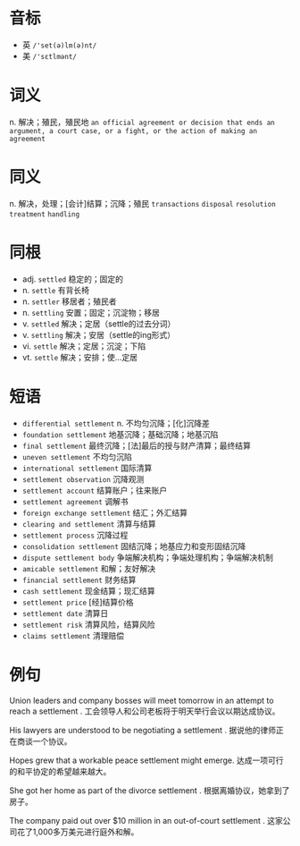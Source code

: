 # 音标

- 英 `/'set(ə)lm(ə)nt/`
- 美 `/'sɛtlmənt/`

# 词义

n. 解决；殖民，殖民地
`an official agreement or decision that ends an argument, a court case, or a fight, or the action of making an agreement`

# 同义

n. 解决，处理；[会计]结算；沉降；殖民
`transactions` `disposal` `resolution` `treatment` `handling`

# 同根

- adj. `settled` 稳定的；固定的
- n. `settle` 有背长椅
- n. `settler` 移居者；殖民者
- n. `settling` 安置；固定；沉淀物；移居
- v. `settled` 解决；定居（settle的过去分词）
- v. `settling` 解决；安居（settle的ing形式）
- vi. `settle` 解决；定居；沉淀；下陷
- vt. `settle` 解决；安排；使…定居

# 短语

- `differential settlement` n. 不均匀沉降；[化]沉降差
- `foundation settlement` 地基沉降；基础沉降；地基沉陷
- `final settlement` 最终沉降；[法]最后的授与财产清算；最终结算
- `uneven settlement` 不均匀沉陷
- `international settlement` 国际清算
- `settlement observation` 沉降观测
- `settlement account` 结算账户；往来账户
- `settlement agreement` 调解书
- `foreign exchange settlement` 结汇；外汇结算
- `clearing and settlement` 清算与结算
- `settlement process` 沉降过程
- `consolidation settlement` 固结沉降；地基应力和变形固结沉降
- `dispute settlement body` 争端解决机构；争端处理机构；争端解决机制
- `amicable settlement` 和解；友好解决
- `financial settlement` 财务结算
- `cash settlement` 现金结算；现汇结算
- `settlement price` [经]结算价格
- `settlement date` 清算日
- `settlement risk` 清算风险，结算风险
- `claims settlement` 清理赔偿

# 例句

Union leaders and company bosses will meet tomorrow in an attempt to reach a settlement .
工会领导人和公司老板将于明天举行会议以期达成协议。

His lawyers are understood to be negotiating a settlement .
据说他的律师正在商谈一个协议。

Hopes grew that a workable peace settlement might emerge.
达成一项可行的和平协定的希望越来越大。

She got her home as part of the divorce settlement .
根据离婚协议，她拿到了房子。

The company paid out over $10 million in an out-of-court settlement .
这家公司花了1,000多万美元进行庭外和解。


